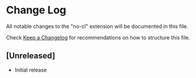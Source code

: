 # Change Log

All notable changes to the "no-cl" extension will be documented in this file.

Check [Keep a Changelog](http://keepachangelog.com/) for recommendations on how to structure this file.

## [Unreleased]

- Initial release
